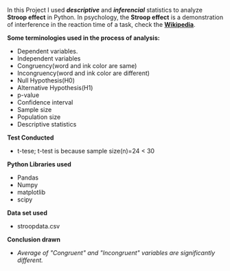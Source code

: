 
In this Project I used **_descriptive_** and **_inferencial_** statistics to analyze **Stroop effect** in Python. In psychology, the **Stroop effect** is a demonstration of interference in the reaction time of a task, check the __[Wikipedia](https://en.wikipedia.org/wiki/Stroop_effect)__.

**Some terminologies used in the process of analysis:**
- Dependent variables.
- Independent variables
- Congruency(word and ink color are same)
- Incongruency(word and ink color are different)
- Null Hypothesis(H0)
- Alternative Hypothesis(H1)
- p-value
- Confidence interval
- Sample size
- Population size
- Descriptive statistics

**Test Conducted**
- t-tese; t-test is because sample size(n)=24 < 30

**Python Libraries used**
- Pandas
- Numpy
- matplotlib
- scipy

**Data set used**
- stroopdata.csv

**Conclusion drawn**
- _Average of "Congruent" and "Incongruent" variables are significantly different._
